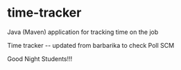 # time-tracker
Java (Maven) application for tracking time on the job

Time tracker -- updated from barbarika to check Poll SCM

Good Night Students!!!
